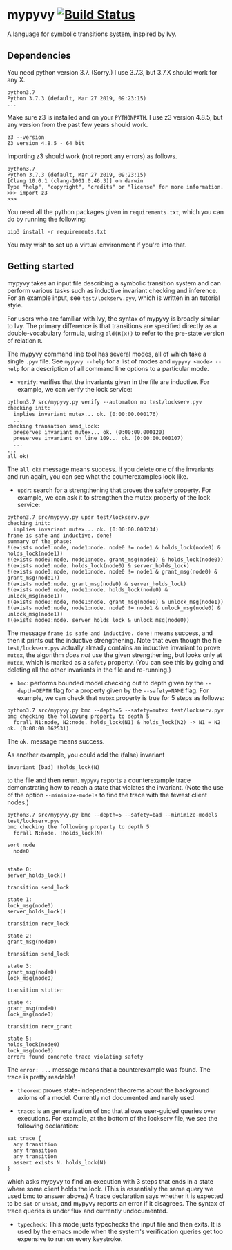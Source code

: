 # mypyvy [![Build Status](https://travis-ci.org/wilcoxjay/mypyvy.svg?branch=master)](https://travis-ci.org/wilcoxjay/mypyvy)

A language for symbolic transitions system, inspired by Ivy.

## Dependencies

You need python version 3.7. (Sorry.) I use 3.7.3, but 3.7.X should work for any X.

```
python3.7
Python 3.7.3 (default, Mar 27 2019, 09:23:15)
...
```

Make sure z3 is installed and on your `PYTHONPATH`. I use z3 version 4.8.5,
but any version from the past few years should work.

```
z3 --version
Z3 version 4.8.5 - 64 bit
```

Importing z3 should work (not report any errors) as follows.

```
python3.7
Python 3.7.3 (default, Mar 27 2019, 09:23:15)
[Clang 10.0.1 (clang-1001.0.46.3)] on darwin
Type "help", "copyright", "credits" or "license" for more information.
>>> import z3
>>>
```

You need all the python packages given in `requirements.txt`, which you can
do by running the following:

```
pip3 install -r requirements.txt
```

You may wish to set up a virtual environment if you're into that.

## Getting started

mypyvy takes an input file describing a symbolic transition system and can
perform various tasks such as inductive invariant checking and inference.  For
an example input, see `test/lockserv.pyv`, which is written in an tutorial
style.

For users who are familiar with Ivy, the syntax of mypyvy is broadly similar to
Ivy.  The primary difference is that transitions are specified directly as a
double-vocabulary formula, using `old(R(x))` to refer to the pre-state version
of relation `R`.

The mypyvy command line tool has several modes, all of which take a single `.pyv`
file.  See `mypyvy --help` for a list of modes and `mypyvy <mode> --help` for
a description of all command line options to a particular mode.
- `verify`: verifies that the invariants given in the file are inductive.
  For example, we can verify the lock service:
```
python3.7 src/mypyvy.py verify --automaton no test/lockserv.pyv
checking init:
  implies invariant mutex... ok. (0:00:00.000176)
  ...
checking transation send_lock:
  preserves invariant mutex... ok. (0:00:00.000120)
  preserves invariant on line 109... ok. (0:00:00.000107)
  ...
...
all ok!
```

  The `all ok!` message means success. If you delete one of the invariants and run again,
  you can see what the counterexamples look like.

- `updr`: search for a strengthening that proves the safety property.  For
  example, we can ask it to strengthen the mutex property of the lock service:

```
python3.7 src/mypyvy.py updr test/lockserv.pyv
checking init:
  implies invariant mutex... ok. (0:00:00.000234)
frame is safe and inductive. done!
summary of the_phase:
!(exists node0:node, node1:node. node0 != node1 & holds_lock(node0) & holds_lock(node1))
!(exists node0:node, node1:node. grant_msg(node1) & holds_lock(node0))
!(exists node0:node. holds_lock(node0) & server_holds_lock)
!(exists node0:node, node1:node. node0 != node1 & grant_msg(node0) & grant_msg(node1))
!(exists node0:node. grant_msg(node0) & server_holds_lock)
!(exists node0:node, node1:node. holds_lock(node0) & unlock_msg(node1))
!(exists node0:node, node1:node. grant_msg(node0) & unlock_msg(node1))
!(exists node0:node, node1:node. node0 != node1 & unlock_msg(node0) & unlock_msg(node1))
!(exists node0:node. server_holds_lock & unlock_msg(node0))
```

  The message `frame is safe and inductive. done!` means success, and then it
  prints out the inductive strengthening.  Note that even though the file
  `test/lockserv.pyv` actually already contains an inductive invariant to prove
  `mutex`, the algorithm *does not* use the given strengthening, but looks only
  at `mutex`, which is marked as a `safety` property.  (You can see this by
  going and deleting all the other invariants in the file and re-running.)

- `bmc`: performs bounded model checking out to depth given by the `--depth=DEPTH`
  flag for a property given by the `--safety=NAME` flag. For example, we can check
  that `mutex` property is true for 5 steps as follows:
```
python3.7 src/mypyvy.py bmc --depth=5 --safety=mutex test/lockserv.pyv
bmc checking the following property to depth 5
  forall N1:node, N2:node. holds_lock(N1) & holds_lock(N2) -> N1 = N2
ok. (0:00:00.062531)
```

  The `ok.` message means success.

  As another example, you could add the (false) invariant
```
invariant [bad] !holds_lock(N)
```
  to the file and then rerun.  `mypyvy` reports a counterexample trace demonstrating
  how to reach a state that violates the invariant. (Note the use of the option
  `--minimize-models` to find the trace with the fewest client nodes.)

```
python3.7 src/mypyvy.py bmc --depth=5 --safety=bad --minimize-models test/lockserv.pyv
bmc checking the following property to depth 5
  forall N:node. !holds_lock(N)

sort node
  node0


state 0:
server_holds_lock()

transition send_lock

state 1:
lock_msg(node0)
server_holds_lock()

transition recv_lock

state 2:
grant_msg(node0)

transition send_lock

state 3:
grant_msg(node0)
lock_msg(node0)

transition stutter

state 4:
grant_msg(node0)
lock_msg(node0)

transition recv_grant

state 5:
holds_lock(node0)
lock_msg(node0)
error: found concrete trace violating safety
```

  The `error: ...` message means that a counterexample was found.  The trace is
  pretty readable!

- `theorem`: proves state-independent theorems about the background axioms of a model.
  Currently not documented and rarely used.

- `trace`: is an generalization of `bmc` that allows user-guided queries over executions.
  For example, at the bottom of the lockserv file, we see the following declaration:
```
sat trace {
  any transition
  any transition
  any transition
  assert exists N. holds_lock(N)
}
```

which asks mypyvy to find an execution with 3 steps that ends in a state where
some client holds the lock. (This is essentially the same query we used bmc to
answer above.)  A trace declaration says whether it is expected to be `sat` or
`unsat`, and mypyvy reports an error if it disagrees.  The syntax of trace queries
is under flux and currently undocumented.

- `typecheck`: This mode justs typechecks the input file and then exits. It is
  used by the emacs mode when the system's verification queries get too expensive
  to run on every keystroke.
